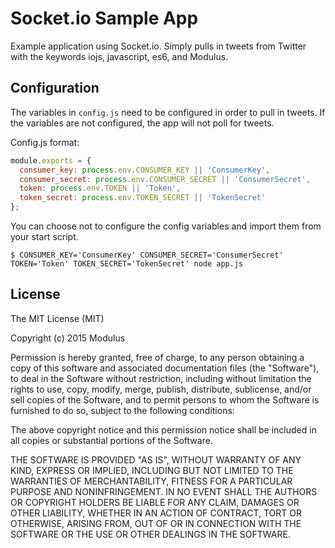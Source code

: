 Socket.io Sample App
====================

Example application using Socket.io. Simply pulls in tweets from Twitter with
the keywords iojs, javascript, es6, and Modulus.

## Configuration

The variables in `config.js` need to be configured in order to pull in tweets.
If the variables are not configured, the app will not poll for tweets.

Config.js format:

```javascript
module.exports = {
  consumer_key: process.env.CONSUMER_KEY || 'ConsumerKey',
  consumer_secret: process.env.CONSUMER_SECRET || 'ConsumerSecret',
  token: process.env.TOKEN || 'Token',
  token_secret: process.env.TOKEN_SECRET || 'TokenSecret'
};
```

You can choose not to configure the config variables and import them from your start script.

```
$ CONSUMER_KEY='ConsumerKey' CONSUMER_SECRET='ConsumerSecret' TOKEN='Token' TOKEN_SECRET='TokenSecret' node app.js
```

## License

The MIT License (MIT)

Copyright (c) 2015 Modulus

Permission is hereby granted, free of charge, to any person obtaining a copy
of this software and associated documentation files (the "Software"), to deal
in the Software without restriction, including without limitation the rights
to use, copy, modify, merge, publish, distribute, sublicense, and/or sell
copies of the Software, and to permit persons to whom the Software is
furnished to do so, subject to the following conditions:

The above copyright notice and this permission notice shall be included in all
copies or substantial portions of the Software.

THE SOFTWARE IS PROVIDED "AS IS", WITHOUT WARRANTY OF ANY KIND, EXPRESS OR
IMPLIED, INCLUDING BUT NOT LIMITED TO THE WARRANTIES OF MERCHANTABILITY,
FITNESS FOR A PARTICULAR PURPOSE AND NONINFRINGEMENT. IN NO EVENT SHALL THE
AUTHORS OR COPYRIGHT HOLDERS BE LIABLE FOR ANY CLAIM, DAMAGES OR OTHER
LIABILITY, WHETHER IN AN ACTION OF CONTRACT, TORT OR OTHERWISE, ARISING FROM,
OUT OF OR IN CONNECTION WITH THE SOFTWARE OR THE USE OR OTHER DEALINGS IN THE
SOFTWARE.